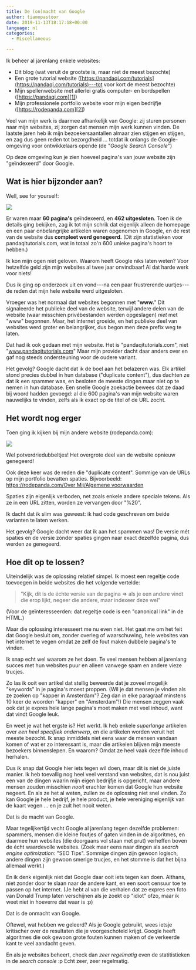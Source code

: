 ```yaml
---
title: De (on)macht van Google
author: tiamopastoor
date: 2019-11-13T18:17:18+00:00
language: nl
categories:
  - Miscellaneous

---
```

Ik beheer al jarenlang enkele websites:

  * Dit blog (wat veruit de grootste is, maar niet de meest bezochte)
  * Een grote tutorial website ([https://pandaqi.com/tutorials](https://pandaqi.com/tutorials)---tot voor kort de meest bezochte)
  * Mijn spellenwebsite met allerlei gratis computer- en bordspellen ([https://pandaqi.com][1])
  * Mijn professionele portfolio website voor mijn eigen bedrijfje ([https://rodepanda.com][2])

Veel van mijn werk is daarmee afhankelijk van Google: zij sturen personen naar mijn websites, zij zorgen dat mensen mijn werk kunnen vinden. De laatste jaren heb ik mijn bezoekersaantallen almaar zien stijgen en stijgen, en zag dus geen reden tot bezorgdheid ... totdat ik onlangs de Google-omgeving voor ontwikkelaars opende (de "_Google Search Console_")

Op deze omgeving kun je zien hoeveel pagina's van jouw website zijn "geïndexeerd" door Google.

## Wat is hier bijzonder aan?

Well, see for yourself:

![](/uploads/2019/11/google-webmaster-tools_result.webp)

Er waren maar **60 pagina's** geïndexeerd, en **462 uitgesloten**. Toen ik de details ging bekijken, zag ik tot mijn schrik dat eigenlijk alleen de homepage en een paar onbelangrijke artikelen waren opgenomen in Google, en de rest van de website dus **compleet werd genegeerd.** (Dit zijn statistieken voor pandaqitutorials.com, wat in totaal zo'n 600 unieke pagina's hoort te hebben.)

Ik kon mijn ogen niet geloven. Waarom heeft Google niks laten weten? Voor hetzelfde geld zijn mijn websites al twee jaar onvindbaar! Al dat harde werk voor niets!

Dus ik ging op onderzoek uit en vond---na een paar frustrerende uurtjes---de reden dat mijn hele website werd uitgesloten.

Vroeger was het normaal dat websites begonnen met "**www.**" Dit signaleerde het publieke deel van de website, terwijl andere delen van de website (waar misschien privébestanden werden opgeslagen) _niet_ met "www" begonnen. Maar, het internet groeide, en het publieke deel van websites werd groter en belangrijker, dus begon men deze prefix weg te laten.

Dat had ik ook gedaan met mijn website. Het is "pandaqitutorials.com", niet "www.pandaqitutorials.com" Maar mijn provider dacht daar anders over en gaf nog steeds ondersteuning voor de oudere variant.

Het gevolg? Google dacht dat ik de boel aan het belazeren was. Elk artikel stond precies dubbel in hun database ("duplicate content"), dus dachten ze dat ik een spammer was, en besloten de meeste dingen maar niet op te nemen in hun database. Een snelle Google zoekactie bewees dat ze daad bij woord hadden gevoegd: al die 600 pagina's van mijn website waren nauwelijks te vinden, zelfs als ik exact op de titel of de URL zocht.

## Het wordt nog erger

Toen ging ik kijken bij mijn andere website (rodepanda.com):

![](/uploads/2019/11/google-webmaster-tools-2_result.webp)

Wel potverdriedubbeltjes! Het overgrote deel van de website opnieuw genegeerd!

Ook deze keer was de reden die "duplicate content". Sommige van de URLs op mijn portfolio bevatten spaties. Bijvoorbeeld: [https://rodepanda.com/Over Mij/Algemene voorwaarden][3]

Spaties zijn eigenlijk verboden, net zoals enkele andere speciale tekens. Als ze in een URL zitten, worden ze vervangen door "%20".

Ik dacht dat ik slim was geweest: ik had code geschreven om beide varianten te laten werken.

Het gevolg? Google dacht weer dat ik aan het spammen was! De versie mét spaties en de versie zónder spaties gingen naar exact dezelfde pagina, dus werden ze genegeerd.

## Hoe dit op te lossen?

Uiteindelijk was de oplossing relatief simpel. Ik moest een regeltje code toevoegen in beide websites die het volgende vertelde:

> "Kijk, dit is de échte versie van de pagina => als je een andere vindt die erop lijkt, negeer die andere, maar indexeer deze wel"

(Voor de geïnteresseerden: dat regeltje code is een "canonical link" in de HTML.)

Maar die oplossing interesseert me nu even niet. Het gaat me om het feit dat Google besluit om, zonder overleg of waarschuwing, hele websites van het internet te vegen omdat ze zelf de fout maken dubbele pagina's te vinden.

Ik snap echt wel waarom ze het doen. Te veel mensen hebben al jarenlang succes met hun websites puur en alleen vanwege spam en andere vieze trucjes.

Zo las ik ooit een artikel dat stellig beweerde dat je zoveel mogelijk "keywords" in je pagina's moest proppen. (Wil je dat mensen je vinden als ze zoeken op "kapper in Amsterdam"? Zeg dan in elke paragraaf minstens 10 keer de woorden "kapper" en "Amsterdam"!) Die mensen zeggen vaak ook dat je expres hele lange pagina's moet maken met veel inhoud, want dat vindt Google leuk.

En weet je wat het ergste is? Het werkt. Ik heb enkele _superlange_ artikelen over _een heel specifiek onderwerp_, en die artikelen worden veruit het meeste bezocht. Ik snap inmiddels niet eens waar de mensen vandaan komen of wat er zo interessant is, maar die artikelen blijven mijn meeste bezoekers binnenslepen. En waarom? Omdat ze heel vaak dezelfde inhoud herhalen.

Dus ik snap dat Google hier iets tegen wil doen, maar dit is niet de juiste manier. Ik heb toevallig nog heel veel verstand van websites, dat is nou juist een van de dingen waarin mijn eigen bedrijfje is opgericht, maar andere mensen zouden misschien _nooit_ erachter komen dat Google hun website negeert. En als ze het al weten, zullen ze de oplossing niet snel vinden. Zo kan Google je hele bedrijf, je hele product, je hele vereniging eigenlijk van de kaart vegen ... en je zult het nooit weten.

Dat is de macht van Google.

Maar tegelijkertijd vecht Google al jarenlang tegen dezelfde problemen: spammers, mensen die kleine foutjes of gaten vinden in de algoritmes, en daarmee hun websites (die doorgaans vol staan met prut) verheffen boven de écht waardevolle websites. (Zoek maar eens naar dingen als _search engine optimization_: "SEO Tips". Sommige dingen zijn gewoon logisch, andere dingen zijn gewoon smerige trucjes, en het stomme is dat het bijna allemaal werkt.)

En ik denk eigenlijk niet dat Google daar ooit iets tegen kan doen. Althans, niet zonder door te slaan naar de andere kant, en een soort censuur toe te passen op het internet. (Je hebt al van die verhalen dat ze expres een foto van Donald Trump laten verschijnen als je zoekt op "idiot" ofzo, maar ik weet niet in hoeverre dat waar is :p)

Dat is de onmacht van Google.

Oftewel, wat hebben we geleerd? Als je Google gebruikt, wees ietsje kritischer over de resultaten die je voorgeschoteld krijgt. Google heeft algoritmes die ook gewoon grote fouten kunnen maken of de verkeerde kant te veel aandacht geven.

En als je websites beheert, check dan _zeer regelmatig_ even de statitistieken in de _search console_ :p Echt zeer, zeer regelmatig.

 [1]: https://pandaqi.com
 [2]: https://rodepanda.com
 [3]: https://rodepanda.com/Over%20Mij/Algemene%20voorwaarden